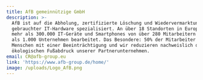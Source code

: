 ```yaml
---
title: AfB gemeinnützige GmbH
description: >-
  AfB ist auf die Abholung, zertifizierte Löschung und Wiedervermarktung
  gebrauchter IT-Hardware spezialisiert. An über 18 Standorten in Europa werden
  mehr als 300.000 IT-Geräte und Smartphones von über 280 Mitarbeitern für mehr
  als 1.000 Unternehmen bearbeitet. Das Besondere: 50% der Mitarbeiter sind
  Menschen mit einer Beeinträchtigung und wir reduzieren nachweislich den
  ökologischen Fußabdruck unserer Partnerunternehmen.
email: CR@afb-group.eu
link: 'https://www.afb-group.de/home/'
image: /uploads/Logo_AfB.png
---
```


